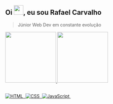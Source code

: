 <h2 align="left">Oi <img src="https://raw.githubusercontent.com/kaueMarques/kaueMarques/master/hi.gif" height="30px">, eu sou Rafael Carvalho</h2>

> Júnior Web Dev em constante evolução

<div align="left">
  <a href="https://github.com/faelcarvalho">
  <img height="160em" src="https://github-readme-stats.vercel.app/api?username=faelcarvalho&show_icons=true&theme=tokyonight&include_all_commits=true&count_private=true"/>
    <img height="160em" src="https://github-readme-stats.vercel.app/api/top-langs/?username=faelcarvalho&layout=compact&langs_count=7&theme=tokyonight"/>
</div>

<br>

![HTML](https://img.shields.io/badge/-HTML-05122A?style=flat&logo=HTML5)&nbsp;
![CSS](https://img.shields.io/badge/-CSS-05122A?style=flat&logo=CSS3&logoColor=1572B6)&nbsp;
![JavaScript](https://img.shields.io/badge/-JavaScript-05122A?style=flat&logo=javascript)&nbsp;
